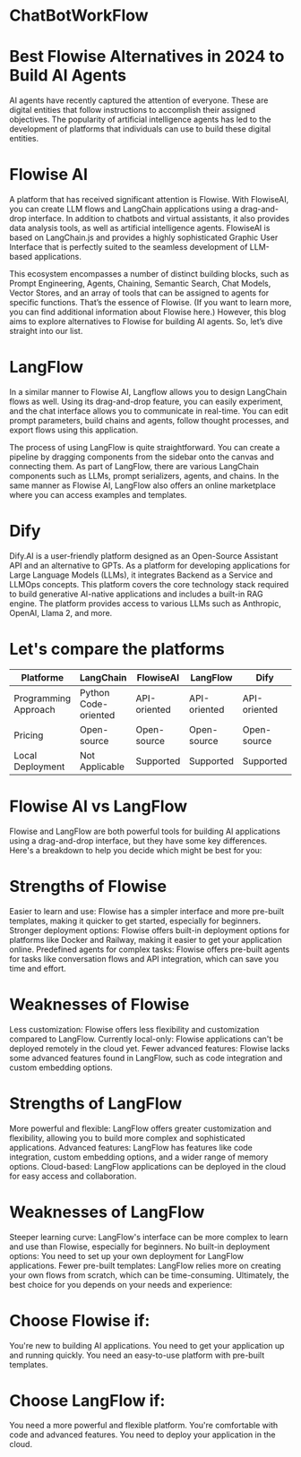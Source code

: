 # ChatBotWorkFlow
# Best Flowise Alternatives in 2024 to Build AI Agents

AI agents have recently captured the attention of everyone. These are digital entities that follow instructions to accomplish their assigned objectives. The popularity of artificial intelligence agents has led to the development of platforms that individuals can use to build these digital entities. 

# Flowise AI

A platform that has received significant attention is Flowise. With FlowiseAI, you can create LLM flows and LangChain applications using a drag-and-drop interface. In addition to chatbots and virtual assistants, it also provides data analysis tools, as well as artificial intelligence agents. FlowiseAI is based on LangChain.js and provides a highly sophisticated Graphic User Interface that is perfectly suited to the seamless development of LLM-based applications. 

This ecosystem encompasses a number of distinct building blocks, such as Prompt Engineering, Agents, Chaining, Semantic Search, Chat Models, Vector Stores, and an array of tools that can be assigned to agents for specific functions. That’s the essence of Flowise. (If you want to learn more, you can find additional information about Flowise here.) However, this blog aims to explore alternatives to Flowise for building AI agents. So, let’s dive straight into our list.

# LangFlow

In a similar manner to Flowise AI, Langflow allows you to design LangChain flows as well. Using its drag-and-drop feature, you can easily experiment, and the chat interface allows you to communicate in real-time. You can edit prompt parameters, build chains and agents, follow thought processes, and export flows using this application.

The process of using LangFlow is quite straightforward. You can create a pipeline by dragging components from the sidebar onto the canvas and connecting them. As part of LangFlow, there are various LangChain components such as LLMs, prompt serializers, agents, and chains. In the same manner as Flowise AI, LangFlow also offers an online marketplace where you can access examples and templates. 


# Dify

Dify.AI is a user-friendly platform designed as an Open-Source Assistant API and an alternative to GPTs. As a platform for developing applications for Large Language Models (LLMs), it integrates Backend as a Service and LLMOps concepts. This platform covers the core technology stack required to build generative AI-native applications and includes a built-in RAG engine. The platform provides access to various LLMs such as Anthropic, OpenAI, Llama 2, and more.

# Let's compare the platforms

| Platforme  | LangChain | FlowiseAI | LangFlow | Dify |
| ------------- | ------------- |------------- |------------- |------------- |
| Programming Approach  | Python Code-oriented  |  API-oriented | API-oriented | API-oriented |
| Pricing  | Open-source  |  Open-source | Open-source | Open-source |
| Local Deployment  | Not Applicable  | Supported | Supported| Supported |




# Flowise AI vs LangFlow

Flowise and LangFlow are both powerful tools for building AI applications using a drag-and-drop interface, but they have some key differences. Here's a breakdown to help you decide which might be best for you:

# Strengths of Flowise

Easier to learn and use: Flowise has a simpler interface and more pre-built templates, making it quicker to get started, especially for beginners.
Stronger deployment options: Flowise offers built-in deployment options for platforms like Docker and Railway, making it easier to get your application online.
Predefined agents for complex tasks: Flowise offers pre-built agents for tasks like conversation flows and API integration, which can save you time and effort.

# Weaknesses of Flowise

Less customization: Flowise offers less flexibility and customization compared to LangFlow.
Currently local-only: Flowise applications can't be deployed remotely in the cloud yet.
Fewer advanced features: Flowise lacks some advanced features found in LangFlow, such as code integration and custom embedding options.


# Strengths of LangFlow

More powerful and flexible: LangFlow offers greater customization and flexibility, allowing you to build more complex and sophisticated applications.
Advanced features: LangFlow has features like code integration, custom embedding options, and a wider range of memory options.
Cloud-based: LangFlow applications can be deployed in the cloud for easy access and collaboration.

# Weaknesses of LangFlow

Steeper learning curve: LangFlow's interface can be more complex to learn and use than Flowise, especially for beginners.
No built-in deployment options: You need to set up your own deployment for LangFlow applications.
Fewer pre-built templates: LangFlow relies more on creating your own flows from scratch, which can be time-consuming.
Ultimately, the best choice for you depends on your needs and experience:

# Choose Flowise if:

You're new to building AI applications.
You need to get your application up and running quickly.
You need an easy-to-use platform with pre-built templates.

# Choose LangFlow if:

You need a more powerful and flexible platform.
You're comfortable with code and advanced features.
You need to deploy your application in the cloud.


